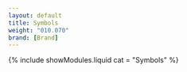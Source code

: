 ```yaml
---
layout: default
title: Symbols
weight: "010.070"
brand: [Brand]
---
```


{% include showModules.liquid  cat = "Symbols" %}